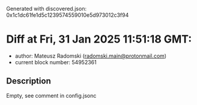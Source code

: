 Generated with discovered.json: 0x1c1dc61fe1d5c1239574559010e5d973012c3f94

# Diff at Fri, 31 Jan 2025 11:51:18 GMT:

- author: Mateusz Radomski (<radomski.main@protonmail.com>)
- current block number: 54952361

## Description

Empty, see comment in config.jsonc
